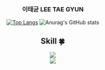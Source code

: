 
<div align = "center" justify = "center">

###  이태균 LEE TAE GYUN

<!--
**dlxorbs/dlxorbs** is a ✨ _special_ ✨ repository because its `README.md` (this file) appears on your GitHub profile.

Here are some ideas to get you started:

- 🔭 I’m currently working on ...
- 🌱 I’m currently learning ...
- 👯 I’m looking to collaborate on ...
- 🤔 I’m looking for help with ...
- 💬 Ask me about ...
- 📫 How to reach me: ...
- 😄 Pronouns: ...
- ⚡ Fun fact: ...
-->



<div align = "center" justify = "center">

  
  [![Top Langs](https://github-readme-stats.vercel.app/api/top-langs/?username=dlxorbs&show_icons=true&theme=dark)](https://github.com/anuraghazra/github-readme-stats) ![Anurag's GitHub stats](https://github-readme-stats.vercel.app/api?username=dlxorbs&show_icons=true&theme=dark)


</div>



  
  ## Skill :four_leaf_clover:

  <!--프론트-->
  
  <img src="https://img.shields.io/badge/React-61DAFB?style=flat&logo=React&logoColor=white"/>

  
   <br/>

  
  <img src="https://img.shields.io/badge/JavaScript-F7DF1E?style=flat&logo=JavaScript&logoColor=white"/>

    
<br/>

</div>
